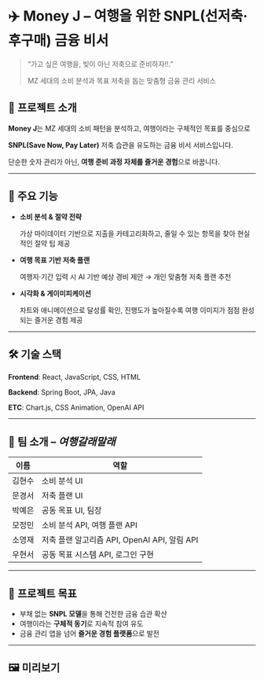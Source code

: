 # ✈️ Money J – 여행을 위한 SNPL(선저축·후구매) 금융 비서

> “가고 싶은 여행을, 빚이 아닌 저축으로 준비하자!!.”
> 
> 
> MZ 세대의 소비 분석과 목표 저축을 돕는 맞춤형 금융 관리 서비스
> 


## 🌟 프로젝트 소개

**Money J**는 MZ 세대의 소비 패턴을 분석하고, 여행이라는 구체적인 목표를 중심으로

**SNPL(Save Now, Pay Later)** 저축 습관을 유도하는 금융 비서 서비스입니다.

단순한 숫자 관리가 아닌, **여행 준비 과정 자체를 즐거운 경험**으로 바꿉니다.

---

## 🚀 주요 기능

- **소비 분석 & 절약 전략**
    
    가상 마이데이터 기반으로 지출을 카테고리화하고, 줄일 수 있는 항목을 찾아 현실적인 절약 팁 제공
    
- **여행 목표 기반 저축 플랜**
    
    여행지·기간 입력 시 AI 기반 예상 경비 제안 → 개인 맞춤형 저축 플랜 추천
    
- **시각화 & 게이미피케이션**
    
    차트와 애니메이션으로 달성률 확인, 진행도가 높아질수록 여행 이미지가 점점 완성되는 즐거운 경험 제공
    

---

## 🛠️ 기술 스택

**Frontend**: React, JavaScript, CSS, HTML

**Backend**: Spring Boot, JPA, Java

**ETC**: Chart.js, CSS Animation, OpenAI API

---

## 👥 팀 소개 – *여행갈래말래*

| 이름 | 역할 |
| --- | --- |
| 김현수 | 소비 분석 UI |
| 문경서 | 저축 플랜 UI |
| 박예은 | 공동 목표 UI, 팀장 |
| 모정민 | 소비 분석 API, 여행 플랜 API|
| 소영재 | 저축 플랜 알고리즘 API, OpenAI API, 알림 API |
| 우현서 | 공동 목표 시스템 API, 로그인 구현 |

---

## 📌 프로젝트 목표

- 부채 없는 **SNPL 모델**을 통해 건전한 금융 습관 확산
- 여행이라는 **구체적 동기**로 지속적 참여 유도
- 금융 관리 앱을 넘어 **즐거운 경험 플랫폼**으로 발전

---

## 🖼️ 미리보기
